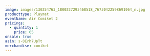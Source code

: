 ```yaml
---
image: images/130254763_1800227293468518_76730422598691064_n.jpg
producttype: Playmat
eventName: Air Comiket 2
pricings:
  - quantity: 1
    price: 65
onsale: true
asin: s-DErh7UpTt
merchandise: comiket
---
```

